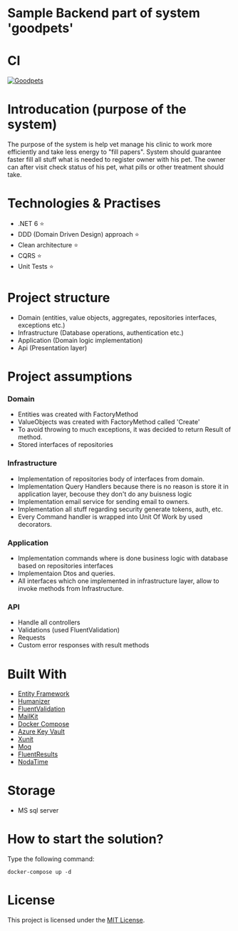 # Sample Backend part of system 'goodpets'

# CI

[![Goodpets](https://github.com/OpsOwns/Goodpets/actions/workflows/main.yml/badge.svg?branch=master)](https://github.com/OpsOwns/Goodpets/actions/workflows/main.yml)

# Introducation (purpose of the system)

The purpose of the system is help vet manage his clinic to work more efficiently and take less energy to "fill papers".
System should guarantee faster fill all stuff what is needed to register owner with his pet. The owner can after visit
check status of his pet, what pills or other treatment should take.


# Technologies & Practises

* .NET 6 ⭐
* DDD (Domain Driven Design) approach ⭐
* Clean architecture ⭐
* CQRS ⭐
* Unit Tests ⭐

# Project structure

* Domain (entities, value objects, aggregates, repositories interfaces, exceptions etc.)
* Infrastructure (Database operations, authentication etc.)
* Application (Domain logic implementation)
* Api (Presentation layer)

# Project assumptions

### Domain

* Entities was created with FactoryMethod
* ValueObjects was created with FactoryMethod called 'Create'
* To avoid throwing to much exceptions, it was decided to return Result of method.
* Stored interfaces of repositories

### Infrastructure

* Implementation of repositories body of interfaces from domain.
* Implementation Query Handlers because there is no reason is store it in application layer, becouse they don't do any buisness logic
* Implementation email service for sending email to owners.
* Implementation all stuff regarding security generate tokens, auth, etc.
* Every Command handler is wrapped into Unit Of Work by used decorators.

### Application

* Implementation commands where is done business logic with database based on repositories interfaces
* Implementaion Dtos and queries.
* All interfaces which one implemented in infrastructure layer, allow to invoke methods from Infrastructure.

### API
* Handle all controllers
* Validations (used FluentValidation)
* Requests
* Custom error responses with result methods

# Built With

* [Entity Framework](https://github.com/dotnet/efcore)
* [Humanizer](https://github.com/Humanizr/Humanizer)
* [FluentValidation](https://github.com/FluentValidation/FluentValidation)
* [MailKit](https://github.com/jstedfast/MailKit)
* [Docker Compose](https://docs.docker.com/compose/)
* [Azure Key Vault](https://github.com/Azure/AzureKeyVault)
* [Xunit](https://github.com/xunit/xunit)
* [Moq](https://github.com/moq/moq)
* [FluentResults](https://github.com/altmann/FluentResults)
* [NodaTime](https://github.com/nodatime/nodatime)

# Storage
* MS sql server

# How to start the solution?

Type the following command:

```
docker-compose up -d
```

# License

This project is licensed under the [MIT License](LICENSE.md).
